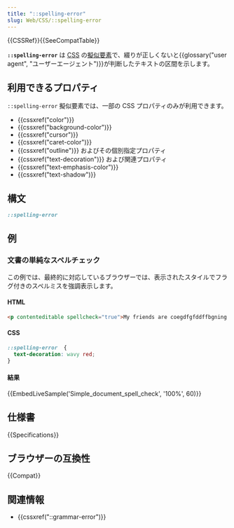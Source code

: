 ```yaml
---
title: "::spelling-error"
slug: Web/CSS/::spelling-error
---
```


{{CSSRef}}{{SeeCompatTable}}

**`::spelling-error`** は [CSS](/ja/docs/Web/CSS) の[擬似要素](/ja/docs/Web/CSS/Pseudo-elements)で、綴りが正しくないと{{glossary("user agent", "ユーザーエージェント")}}が判断したテキストの区間を示します。

## 利用できるプロパティ

`::spelling-error` 擬似要素では、一部の CSS プロパティのみが利用できます。

- {{cssxref("color")}}
- {{cssxref("background-color")}}
- {{cssxref("cursor")}}
- {{cssxref("caret-color")}}
- {{cssxref("outline")}} およびその個別指定プロパティ
- {{cssxref("text-decoration")}} および関連プロパティ
- {{cssxref("text-emphasis-color")}}
- {{cssxref("text-shadow")}}

## 構文

```css
::spelling-error
```

## 例

### 文書の単純なスペルチェック

この例では、最終的に対応しているブラウザーでは、表示されたスタイルでフラグ付きのスペルミスを強調表示します。

#### HTML

```html
<p contenteditable spellcheck="true">My friends are coegdfgfddffbgning to the party tonight.</p>
```

#### CSS

```css
::spelling-error  {
  text-decoration: wavy red;
}
```

#### 結果

{{EmbedLiveSample('Simple_document_spell_check', '100%', 60)}}

## 仕様書

{{Specifications}}

## ブラウザーの互換性

{{Compat}}

## 関連情報

- {{cssxref("::grammar-error")}}
